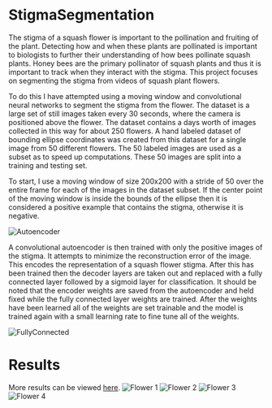 # StigmaSegmentation

The stigma of a squash flower is important to the pollination and fruiting of the plant. Detecting how and when these plants are pollinated is important to biologists to further their understanding of how bees pollinate squash plants. Honey bees are the primary pollinator of squash plants and thus it is important to track when they interact with the stigma. This project focuses on segmenting the stigma from videos of squash plant flowers.

To do this I have attempted using a moving window and convolutional neural networks to segment the stigma from the flower. The dataset is a large set of still images taken every 30 seconds, where the camera is positioned above the flower. The dataset contains a days worth of images collected in this way for about 250 flowers. A hand labeled dataset of bounding ellipse coordinates was created from this dataset for a single image from 50 different flowers. The 50 labeled images are used as a subset as to speed up computations. These 50 images are split into a training and testing set.

To start, I use a moving window of size 200x200 with a stride of 50 over the entire frame for each of the images in the dataset subset. If the center point of the moving window is inside the bounds of the ellipse then it is considered a positive example that contains the stigma, otherwise it is negative.

![Autoencoder](https://imgur.com/BWRkYgU.jpg)

A convolutional autoencoder is then trained with only the positive images of the stigma. It attempts to minimize the reconstruction error of the image. This encodes the representation of a squash flower stigma. After this has been trained then the decoder layers are taken out and replaced with a fully connected layer followed by a sigmoid layer for classification. It should be noted that the encoder weights are saved from the autoencoder and held fixed while the fully connected layer weights are trained. After the weights have been learned all of the weights are set trainable and the model is trained again with a small learning rate to fine tune all of the weights.

![FullyConnected](https://imgur.com/nDCxAue.jpg)

# Results
More results can be viewed [here](https://imgur.com/a/VRoAtQX).
![Flower 1](https://imgur.com/hBjTC5e.jpg)
![Flower 2](https://imgur.com/lj6nGmW.jpg)
![Flower 3](https://imgur.com/ADAxDjg.jpg)
![Flower 4](https://imgur.com/CP5knFV.jpg)

